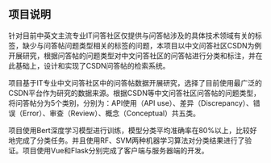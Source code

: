 ## 项目说明

针对目前中英文主流专业IT问答社区仅提供与问答帖涉及的具体技术领域有关的标签，缺少与问答帖问题类型相关的标签的问题，本项目以中文问答社区CSDN为例开展研究，根据问答帖的问题类型对中文问答社区的问答帖进行分类和标注，并在此基础上，设计和实现了CSDN问答帖的检索系统。

项目基于IT专业中文问答社区中的问答帖数据开展研究，选择了目前使用最广泛的CSDN平台作为研究的数据来源。根据CSDN等中文问答社区问答帖的问题类型，将问答帖分为5个类别，分别为：API使用（API use）、差异（Discrepancy）、错误（Error）、审查（Review）、概念（Conceptual）共五类。

项目使用Bert深度学习模型进行训练，模型分类平均准确率在80%以上，比较好地完成了分类任务。并且使用RF、SVM两种机器学习算法对分类结果进行了验证。项目使用Vue和Flask分别完成了客户端与服务器端的开发。
